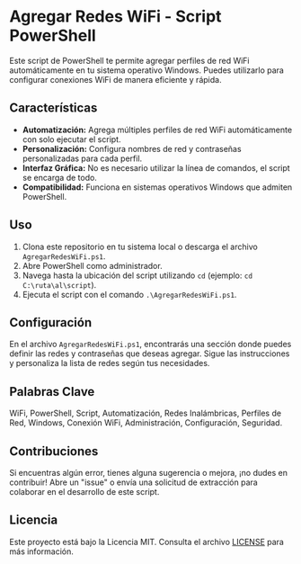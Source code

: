 # Agregar Redes WiFi - Script PowerShell

Este script de PowerShell te permite agregar perfiles de red WiFi automáticamente en tu sistema operativo Windows. Puedes utilizarlo para configurar conexiones WiFi de manera eficiente y rápida.

## Características

- **Automatización:** Agrega múltiples perfiles de red WiFi automáticamente con solo ejecutar el script.
- **Personalización:** Configura nombres de red y contraseñas personalizadas para cada perfil.
- **Interfaz Gráfica:** No es necesario utilizar la línea de comandos, el script se encarga de todo.
- **Compatibilidad:** Funciona en sistemas operativos Windows que admiten PowerShell.

## Uso

1. Clona este repositorio en tu sistema local o descarga el archivo `AgregarRedesWiFi.ps1`.
2. Abre PowerShell como administrador.
3. Navega hasta la ubicación del script utilizando `cd` (ejemplo: `cd C:\ruta\al\script`).
4. Ejecuta el script con el comando `.\AgregarRedesWiFi.ps1`.

## Configuración

En el archivo `AgregarRedesWiFi.ps1`, encontrarás una sección donde puedes definir las redes y contraseñas que deseas agregar. Sigue las instrucciones y personaliza la lista de redes según tus necesidades.

## Palabras Clave

WiFi, PowerShell, Script, Automatización, Redes Inalámbricas, Perfiles de Red, Windows, Conexión WiFi, Administración, Configuración, Seguridad.

## Contribuciones

Si encuentras algún error, tienes alguna sugerencia o mejora, ¡no dudes en contribuir! Abre un "issue" o envía una solicitud de extracción para colaborar en el desarrollo de este script.

## Licencia

Este proyecto está bajo la Licencia MIT. Consulta el archivo [LICENSE](LICENSE) para más información.
